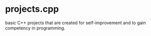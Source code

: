 # projects.cpp
basic C++ projects that are created for self-improvement and to gain competency in programming.
